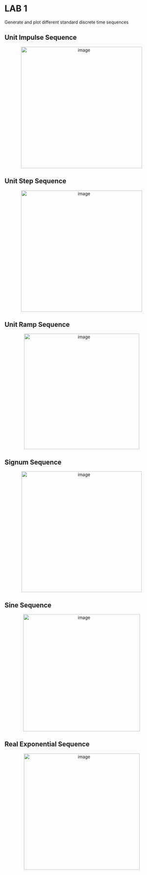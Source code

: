# LAB 1

Generate and plot different standard discrete time sequences

## Unit Impulse Sequence
<p align="center">
<img width="396" alt="image" src="https://user-images.githubusercontent.com/82091082/229846022-81c82112-f5eb-40bf-bfb1-b909d7f3e4f6.png">
</p>

## Unit Step Sequence
<p align="center">
<img width="396" alt="image" src="https://user-images.githubusercontent.com/82091082/229846401-ef12c4de-265a-4fca-bd90-028b00bc429d.png">
</p>

## Unit Ramp Sequence
<p align="center">
<img width="377" alt="image" src="https://user-images.githubusercontent.com/82091082/229845783-2c06210d-bdcb-4077-b022-8b9642650e64.png">
</p>

## Signum Sequence
<p align="center">
<img width="394" alt="image" src="https://user-images.githubusercontent.com/82091082/229846235-7781d50e-4a8a-4261-864b-1b6d5aa582d1.png">
</p>

## Sine Sequence
<p align="center">
<img width="382" alt="image" src="https://user-images.githubusercontent.com/82091082/229846584-43f41ff9-d502-4004-8be4-0a7ad6f790fb.png">
</p>

## Real Exponential Sequence
<p align="center">
<img width="379" alt="image" src="https://user-images.githubusercontent.com/82091082/229847034-88e60d39-3edb-4ba8-8060-b8c65174be61.png">
</p>
